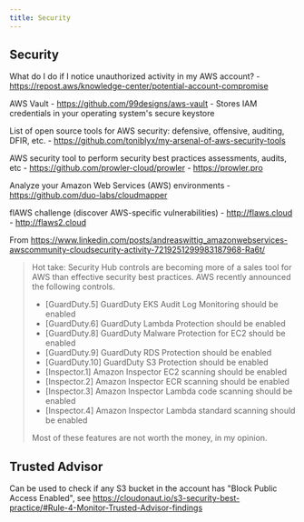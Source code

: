 ```yaml
---
title: Security
---
```


## Security

What do I do if I notice unauthorized activity in my AWS account? - https://repost.aws/knowledge-center/potential-account-compromise

AWS Vault - https://github.com/99designs/aws-vault - Stores IAM credentials in your operating system's secure keystore

List of open source tools for AWS security: defensive, offensive, auditing, DFIR, etc. - https://github.com/toniblyx/my-arsenal-of-aws-security-tools

AWS security tool to perform security best practices assessments, audits, etc - https://github.com/prowler-cloud/prowler - https://prowler.pro

Analyze your Amazon Web Services (AWS) environments - https://github.com/duo-labs/cloudmapper

flAWS challenge (discover AWS-specific vulnerabilities) - http://flaws.cloud - http://flaws2.cloud

From https://www.linkedin.com/posts/andreaswittig_amazonwebservices-awscommunity-cloudsecurity-activity-7219251299983187968-Ra6t/

> Hot take: Security Hub controls are becoming more of a sales tool for AWS than effective security best practices.
> AWS recently announced the following controls.
>
> - [GuardDuty.5] GuardDuty EKS Audit Log Monitoring should be enabled
> - [GuardDuty.6] GuardDuty Lambda Protection should be enabled
> - [GuardDuty.8] GuardDuty Malware Protection for EC2 should be enabled
> - [GuardDuty.9] GuardDuty RDS Protection should be enabled
> - [GuardDuty.10] GuardDuty S3 Protection should be enabled
> - [Inspector.1] Amazon Inspector EC2 scanning should be enabled
> - [Inspector.2] Amazon Inspector ECR scanning should be enabled
> - [Inspector.3] Amazon Inspector Lambda code scanning should be enabled
> - [Inspector.4] Amazon Inspector Lambda standard scanning should be enabled
>
> Most of these features are not worth the money, in my opinion.

## Trusted Advisor

Can be used to check if any S3 bucket in the account has "Block Public Access Enabled", see https://cloudonaut.io/s3-security-best-practice/#Rule-4-Monitor-Trusted-Advisor-findings

